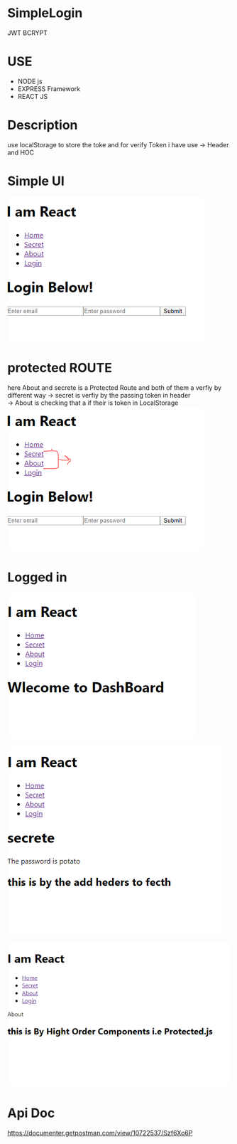 # SimpleLogin
JWT BCRYPT 



# USE
<ul>
  <li>NODE js </li>
  <li>EXPRESS Framework</li>
  <li>REACT JS</li>
</ul>

# Description

use localStorage to store the toke and for verify Token i have use -> Header  and  HOC 


# Simple UI
![alt text](https://github.com/soumitya0/SimpleLoginReact/blob/master/login1.PNG)<br>

# protected ROUTE
  here About and secrete is a Protected Route and both of them a verfiy by different way
  -> secret is verfiy by the passing token in  header <br>
  -> About is checking that a if their is token in LocalStorage 
![alt text](https://github.com/soumitya0/SimpleLoginReact/blob/master/login2.PNG)<br>

# Logged in
![alt text](https://github.com/soumitya0/SimpleLoginReact/blob/master/login3.PNG)<br>

![alt text](https://github.com/soumitya0/SimpleLoginReact/blob/master/login4.PNG)<br>

![alt text](https://github.com/soumitya0/SimpleLoginReact/blob/master/login5.PNG)<br>


# Api Doc
https://documenter.getpostman.com/view/10722537/Szf6Xo6P
